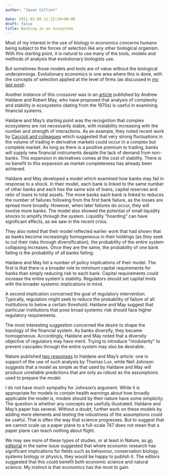 ```yaml
---
author: "Jason Collins"

date: 2011-02-08 12:12:59+00:00
draft: false
title: Banking as an ecosystem
---
```


Most of my interest in the use of biology in economics concerns humans being subject to the forces of selection like any other biological organism. With this starting point, it is natural to use many of the tools, models and methods of analysis that evolutionary biologists use.

But sometimes those models and tools are of value without the biological underpinnings. Evolutionary economics is one area where this is done, with the concepts of selection applied at the level of firms (as discussed in [my last post](https://www.jasoncollins.blog/evolutionary-economics-and-group-selection/)).

Another instance of this crossover was in an [article](https://doi.org/10.1038/nature09659) published by Andrew Haldane and Robert May, who have proposed that analysis of complexity and stability in ecosystems (dating from the 1970s) is useful in examining financial systems.

Haldane and May’s starting point was the recognition that complex ecosystems are not necessarily stable, with instability increasing with the number and strength of interactions. As an example, they noted recent work by [Caccioli and colleagues](http://doi.org/10.1140/epjb/e2009-00316-y) which suggested that very strong fluctuations in the volume of trading in derivative markets could occur in a complex but complete market. As long as there is a positive premium to trading, banks will supply new financial instruments despite the lack of demand from non-banks. This expansion in derivatives comes at the cost of stability. There is no benefit to this expansion as market completeness has already been achieved.

Haldane and May developed a model which examined how banks may fail in response to a shock. In their model, each bank is linked to the same number of other banks and each has the same size of loans, capital reserves and ratio of loans to total assets. The more banks each bank is linked to reduces the number of failures following from the first bank failure, as the losses are spread more broadly. However, when later failures do occur, they will involve more banks. The model also showed the potential of small liquidity shocks to amplify through the system. Liquidity “hoarding” can have significant effects, as we saw in the recent crisis.

They also noted that their model reflected earlier work that had shown that as banks become increasingly homogeneous in their holdings (as they seek to cut their risks through diversification), the probability of the entire system collapsing increases. Once they are the same, the probability of one bank failing is the probability of all banks failing.

Haldane and May list a number of policy implications of their model. The first is that there is a broader role to minimum capital requirements for banks than simply reducing risk to each bank. Capital requirements could increase the entire system's stability. Regulators should set capital limits with the broader systemic implications in mind.

A second implication concerned the goal of regulatory intervention. Typically, regulation might seek to reduce the probability of failure of all institutions to below a certain threshold. Haldane and May suggest that particular institutions that pose broad systemic risk should face higher regulatory requirements.

The most interesting suggestion concerned the desire to shape the topology of the financial system. As banks diversify, they became homogeneous. Accordingly, Haldane and May noted that a diversity objective of regulators may have merit. Trying to introduce "modularity" to prevent cascades through the entire system may also be desirable.

Nature published [two responses](http://doi.org/10.1038/469302a) to Haldane and May’s article: one in support of the use of such analysis by Thomas Lux, while Neil Johnson suggests that a model as simple as that used by Haldane and May will produce unreliable predictions that are only as robust as the assumptions used to prepare the model.

I do not have much sympathy for Johnson’s argument. While it is appropriate for models to contain health warnings about how broadly applicable the model is, models should by their nature have some simplicity. The question is whether any concepts are usefully illustrated. Haldane and May’s paper has several. Without a doubt, further work on these models by adding more elements and testing the robustness of the assumptions could be useful. That is often the way that science progresses. But to suggest that we cannot scale up a paper plane to a full-scale 747 does not mean that a paper plane can teach nothing about flight.

We may see more of these types of studies, or at least in Nature, as [an editorial](http://doi.org/10.1038/469266a) in the same issue suggested that where economic research has significant implications for fields such as behaviour, conservation biology, systems biology or physics, they would be happy to publish it. The editors suggested that this could benefit both economic science and natural science. My instinct is that economics has the most to gain.
